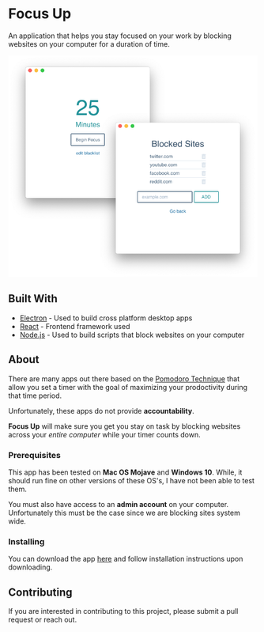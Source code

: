 # Focus Up

An application that helps you stay focused on your work by blocking websites on your computer for a duration of time.

![Promotional Image](assets/layered_promo.png?raw=true 'Title')

## Built With

- [Electron](https://electronjs.org/) - Used to build cross platform desktop apps
- [React](https://reactjs.org/) - Frontend framework used
- [Node.js](https://nodejs.org/en/) - Used to build scripts that block websites on your computer

## About

There are many apps out there based on the [Pomodoro Technique](https://en.wikipedia.org/wiki/Pomodoro_Technique) that allow you set a timer with the goal of maximizing your prodoctivity during that time period.

Unfortunately, these apps do not provide **accountability**.

**Focus Up** will make sure you get you stay on task by blocking websites across your _entire computer_ while your timer counts down.

### Prerequisites

This app has been tested on **Mac OS Mojave** and **Windows 10**. While, it should run fine on other versions of these OS's, I have not been able to test them.

You must also have access to an **admin account** on your computer. Unfortunately this must be the case since we are blocking sites system wide.

### Installing

You can download the app [here](https://focusup.app) and follow installation instructions upon downloading.

## Contributing

If you are interested in contributing to this project, please submit a pull request or reach out.
